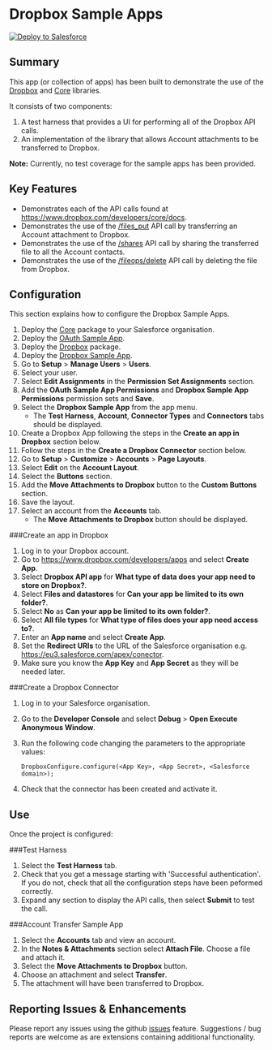 Dropbox Sample Apps
===================

<a href="https://githubsfdeploy.herokuapp.com?owner=financialforcedev&repo=ffhttp-dropbox-samples">
    <img alt="Deploy to Salesforce"
        src="https://raw.githubusercontent.com/afawcett/githubsfdeploy/master/src/main/webapp/resources/img/deploy.png">
</a>

Summary
-------
This app (or collection of apps) has been built to demonstrate the use of the [Dropbox](https://github.com/financialforcedev/ffhttp-dropbox) and [Core](https://github.com/financialforcedev/ffhttp-core) libraries. 

It consists of two components:
1. A test harness that provides a UI for performing all of the Dropbox API calls.
2. An implementation of the library that allows Account attachments to be transferred to Dropbox. 

**Note:** Currently, no test coverage for the sample apps has been provided.

Key Features
------------
+ Demonstrates each of the API calls found at https://www.dropbox.com/developers/core/docs.
+ Demonstrates the use of the [/files_put](https://www.dropbox.com/developers/core/docs#files_put) API call by transferring an Account attachment to Dropbox.
+ Demonstrates the use of the [/shares](https://www.dropbox.com/developers/core/docs#shares) API call by sharing the transferred file to all the Account contacts.
+ Demonstrates the use of the [/fileops/delete](https://www.dropbox.com/developers/core/docs#fileops-delete) API call by deleting the file from Dropbox.

Configuration
-------------

This section explains how to configure the Dropbox Sample Apps.

1. Deploy the [Core](https://githubsfdeploy.herokuapp.com?owner=financialforcedev&repo=ffhttp-core) package to your Salesforce organisation.
2. Deploy the [OAuth Sample App](https://githubsfdeploy.herokuapp.com?owner=financialforcedev&repo=ffhttp-core-samples).
3. Deploy the [Dropbox](https://githubsfdeploy.herokuapp.com/?owner=financialforcedev&repo=ffhttp-dropbox) package.
4. Deploy the [Dropbox Sample App](https://githubsfdeploy.herokuapp.com/?owner=financialforcedev&repo=ffhttp-dropbox-samples).
5. Go to **Setup** > **Manage Users** > **Users**.
6. Select your user.
7. Select **Edit Assignments** in the **Permission Set Assignments** section.
8. Add the **OAuth Sample App Permissions** and **Dropbox Sample App Permissions** permission sets and **Save**.
9. Select the **Dropbox Sample App** from the app menu. 
    + The **Test Harness**, **Account**, **Connector Types** and **Connectors** tabs should be displayed.
10. Create a Dropbox App following the steps in the **Create an app in Dropbox** section below.
11. Follow the steps in the **Create a Dropbox Connector** section below.
12. Go to **Setup** > **Customize** > **Accounts** > **Page Layouts**.
13. Select **Edit** on the **Account Layout**.
14. Select the **Buttons** section.
15. Add the **Move Attachments to Dropbox** button to the **Custom Buttons** section.
16. Save the layout.
17. Select an account from the **Accounts** tab.
    + The **Move Attachments to Dropbox** button should be displayed.

###Create an app in Dropbox

1. Log in to your Dropbox account.
2. Go to https://www.dropbox.com/developers/apps and select **Create App**.
3. Select **Dropbox API app** for **What type of data does your app need to store on Dropbox?**.
4. Select **Files and datastores** for **Can your app be limited to its own folder?**.
5. Select **No** as **Can your app be limited to its own folder?**.
6. Select **All file types** for **What type of files does your app need access to?**.
7. Enter an **App name** and select **Create App**.
8. Set the **Redirect URIs** to the URL of the Salesforce organisation e.g. https://eu3.salesforce.com/apex/conector.
9. Make sure you know the **App Key** and **App Secret** as they will be needed later.

###Create a Dropbox Connector 
1. Log in to your Salesforce organisation.
2. Go to the **Developer Console** and select **Debug** > **Open Execute Anonymous Window**.
3. Run the following code changing the parameters to the appropriate values:

    ```
    DropboxConfigure.configure(<App Key>, <App Secret>, <Salesforce domain>);
    ```

4. Check that the connector has been created and activate it.

Use
---

Once the project is configured:

###Test Harness
1. Select the **Test Harness** tab.
2. Check that you get a message starting with 'Successful authentication'. If you do not, check that all the configuration steps have been peformed correctly.
3. Expand any section to display the API calls, then select **Submit** to test the call.

###Account Transfer Sample App
1. Select the **Accounts** tab and view an account.
2. In the **Notes & Attachments** section select **Attach File**. Choose a file and attach it.
3. Select the **Move Attachments to Dropbox** button.
4. Choose an attachment and select **Transfer**.
5. The attachment will have been transferred to Dropbox.

Reporting Issues & Enhancements
-------------------------------

Please report any issues using the github [issues](https://github.com/financialforcedev/ffhttp-dropbox-samples/issues) feature. Suggestions / bug reports are welcome as are extensions containing additional functionality.
